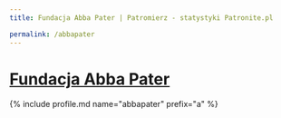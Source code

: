 ```yaml
---
title: Fundacja Abba Pater | Patromierz - statystyki Patronite.pl

permalink: /abbapater
---
```


# [Fundacja Abba Pater](https://patronite.pl/abbapater)

{% include profile.md name="abbapater" prefix="a" %}
